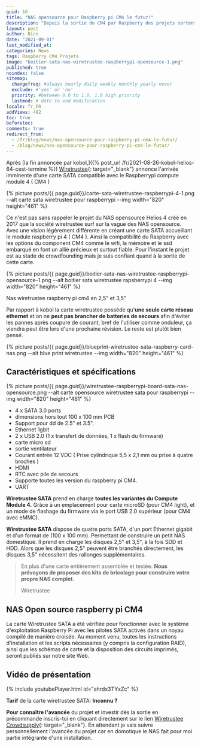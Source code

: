 ```yaml
---
guid: 16
title: "NAS opensource pour Raspberry pi CM4 le futur!"
description: "Depuis la sortie du CM4 par Raspberry des projets sortent de terre à foison, ici découverte d'un NAS opensource"
layout: post
author: Nico
date: "2021-09-01"
last_modified_at:
categories: News
tags: Raspberry CM4 Projets
image: "boitier-sata-nas-wiretrustee-raspberrypi-opensource-1.png"
published: true
noindex: false
sitemap:
  changefreq: #always hourly daily weekly monthly yearly never
  exclude: #'yes' or 'no'
  priority: #between 0.0 to 1.0, 1.0 high priority
  lastmod: # date to end modification
locale: fr_FR
addViews: 492
toc: true
beforetoc:
comments: true
redirect_from:
  - /fr/blog/news/nas-opensource-pour-raspberry-pi-cm4-le-futur/
  - /blog/news/nas-opensource-pour-raspberry-pi-cm4-le-futur/
---
```

Après [la fin annoncée par kobol,]({% post_url /fr/2021-08-26-kobol-helios-64-cest-termine %}) [Wiretrustee](https://wiretrustee.com/){: target="_blank"} annonce l'arrivée imminente d'une carte SATA compatible avec le Raspberrypi compute module 4 ( CM4 )

{% picture posts/{{ page.guid}}/carte-sata-wiretrustee-raspberrypi-4-1.png --alt carte sata wiretrustee pour raspberrypi --img width="820" height="461" %}

Ce n'est pas sans rappeler le projet du NAS opensource Helios 4 créé en 2017 que la société wiretrustee surf sur la vague des NAS opensource. Avec une vision légèrement différente en créant une carte SATA accueillant le module raspberry pi 4 ( CM4 ). Ainsi la compatibilité du Raspberry avec les options du component CM4 comme le wifi, la mémoire et le ssd embarqué en font un allié précieux et surtout fiable. Pour l'instant le projet est au stade de crowdfounding mais je suis confiant quand à la sortie de cette carte.

{% picture posts/{{ page.guid}}/boitier-sata-nas-wiretrustee-raspberrypi-opensource-1.png --alt boitier sata wiretrustee rapsberrypi 4 --img width="820" height="461" %}

Nas wiretrustee raspberry pi cm4 en 2,5" et 3,5"

Par rapport à kobol la carte wiretrustee possède qu'**une seule carte réseau ethernet** et on ne **peut pas brancher de batteries de secours** afin d'éviter les pannes après coupure de courant, bref de l'utiliser comme onduleur, ça viendra peut être lors d'une prochaine révision. Le reste est plutôt bien pensé.

{% picture posts/{{ page.guid}}/blueprint-wiretrustee-sata-raspberry-card-nas.png --alt blue print wiretrustee --img width="820" height="461" %}

## Caractéristiques et spécifications

{% picture posts/{{ page.guid}}/wiretrustee-raspberrypi-board-sata-nas-opensource.png --alt carte opensource wiretrustee sata pour raspberrypi --img width="820" height="461" %}

- 4 x SATA 3.0 ports
- dimensions hors tout 100 x 100 mm PCB
- Support pour dd de 2.5" et 3.5".
- Ethernet 1gbit
- 2 x USB 2.0 (1 x transfert de données, 1 x flash du firmware)
- carte micro sd
- sortie ventilateur
- Courant entrée 12 VDC ( Prise cylindrique 5,5 x 2,1 mm ou prise à quatre broches )
- HDMI
- RTC avec pile de secours
- Supporte toutes les version du raspberry pi CM4.
- UART

**Wiretrustee SATA** prend en charge **toutes les variantes du Compute Module 4.** Grâce à un emplacement pour carte microSD (pour CM4 light), et un mode de flashage du firmware via le port USB 2.0 supérieur (pour CM4 avec eMMC).

**Wiretrustee SATA** dispose de quatre ports SATA, d'un port Ethernet gigabit et d'un format de (100 x 100 mm). Permettant de construire un petit NAS domestique. Il prend en charge les disques 2,5" et 3,5", à la fois SDD et HDD. Alors que les disques 2,5" peuvent être branchés directement, les disques 3,5" nécessitent des rallonges supplémentaires.

> En plus d'une carte entièrement assemblée et testée. **Nous prévoyons de proposer des kits de bricolage pour construire votre propre NAS complet.**
>
> Wiretrustee

## NAS Open source raspberry pi CM4

La carte Wiretrustee SATA a été vérifiée pour fonctionner avec le système d'exploitation Raspberry Pi avec les pilotes SATA activés dans un noyau compilé de manière croisée. Au moment venu, toutes les instructions d'installation et les scripts nécessaires (y compris la configuration RAID), ainsi que les schémas de carte et la disposition des circuits imprimés, seront publiés sur notre site Web.

## Vidéo de présentation

{% include youtubePlayer.html id="ahrdx3TYxZc" %}

**Tarif** de la carte wiretrustee SATA: **Inconnu ?**

**Pour connaître l'avancée** du projet et investir dès la sortie en précommande inscris-toi en cliquant directement sur le lien [Wiretrustee Crowdsupply](https://www.crowdsupply.com/wiretrustee/wiretrustee-sata){: target="_blank"}. En attendant je vais suivre personnellement l'avancée du projet car en domotique le NAS fait pour moi partie intégrante d'une installation.
